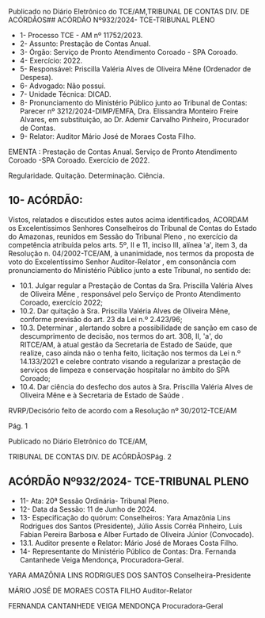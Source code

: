 Publicado  no  Diário  Eletrônico do TCE/AM,TRIBUNAL DE CONTAS DIV. DE ACÓRDÃOS## ACÓRDÃO Nº932/2024- TCE-TRIBUNAL PLENO

- 1- Processo TCE - AM nº 11752/2023.
- 2- Assunto: Prestação de Contas Anual.
- 3- Órgão: Serviço de Pronto Atendimento Coroado - SPA Coroado.
- 4- Exercício: 2022.
- 5- Responsável: Priscilla Valéria Alves de Oliveira Mêne (Ordenador de Despesa).
- 6- Advogado: Não possui.
- 7- Unidade Técnica: DICAD.
- 8- Pronunciamento  do  Ministério  Público  junto  ao  Tribunal  de  Contas: Parecer  nº 3212/2024-DIMP/EMFA, Dra. Elissandra Monteiro Freire Alvares, em substituição, ao Dr. Ademir Carvalho Pinheiro, Procurador de Contas.
- 9- Relator: Auditor Mário José de Moraes Costa Filho.

EMENTA :  Prestação  de  Contas  Anual.  Serviço  de Pronto Atendimento Coroado -SPA Coroado. Exercício de 2022.

Regularidade. Quitação. Determinação. Ciência.

## 10-  ACÓRDÃO:

Vistos, relatados e discutidos estes autos acima identificados, ACORDAM os Excelentíssimos Senhores Conselheiros do Tribunal de Contas do Estado do Amazonas, reunidos em Sessão do Tribunal Pleno , no exercício da competência atribuída pelos arts. 5º, II e 11, inciso III, alínea 'a', item 3, da Resolução n. 04/2002-TCE/AM, à unanimidade, nos termos da proposta de voto do Excelentíssimo Senhor Auditor-Relator , em consonância com pronunciamento do Ministério Público junto a este Tribunal, no sentido de:

- 10.1. Julgar regular a Prestação de Contas da Sra. Priscilla Valéria Alves de  Oliveira  Mêne ,  responsável  pelo  Serviço  de  Pronto  Atendimento Coroado, exercício 2022;
- 10.2. Dar  quitação à Sra.  Priscilla Valéria  Alves  de  Oliveira  Mêne, conforme previsão do art. 23 da Lei n.º 2.423/96;
- 10.3. Determinar ,  alertando  sobre  a  possibilidade de  sanção  em  caso  de descumprimento  de  decisão,  nos  termos  do  art.  308,  II,  'a',  do  RITCE/AM, à atual gestão da Secretaria de Estado de Saúde, que realize, caso ainda não o tenha feito, licitação nos termos da Lei n.º 14.133/2021  e  celebre  contrato  visando  a  regularizar  a  prestação  de serviços  de  limpeza  e  conservação  hospitalar  no  âmbito  do  SPA Coroado;
- 10.4. Dar ciência do desfecho dos autos à Sra. Priscilla Valéria Alves de Oliveira Mêne e à Secretaria de Estado de Saúde .

RVRP/Decisório feito de acordo com a Resolução nº 30/2012-TCE/AM

Pág. 1

Publicado  no  Diário  Eletrônico do TCE/AM,

TRIBUNAL DE CONTAS DIV. DE ACÓRDÃOSPág. 2

## ACÓRDÃO Nº932/2024- TCE-TRIBUNAL PLENO

- 11-  Ata: 20ª Sessão Ordinária- Tribunal Pleno.
- 12-  Data da Sessão: 11 de Junho de 2024.
- 13-  Especificação  do  quórum: Conselheiros:  Yara  Amazônia  Lins  Rodrigues  dos Santos (Presidente), Júlio Assis Corrêa Pinheiro, Luis Fabian Pereira Barbosa e Alber Furtado de Oliveira Júnior (Convocado).
- 13.1. Auditor presente e Relator: Mário José de Moraes Costa Filho.
- 14-  Representante do Ministério Público de Contas: Dra. Fernanda Cantanhede Veiga Mendonça, Procuradora-Geral.

YARA AMAZÔNIA LINS RODRIGUES DOS SANTOS Conselheira-Presidente

MÁRIO JOSÉ DE MORAES COSTA FILHO Auditor-Relator

FERNANDA CANTANHEDE VEIGA MENDONÇA Procuradora-Geral